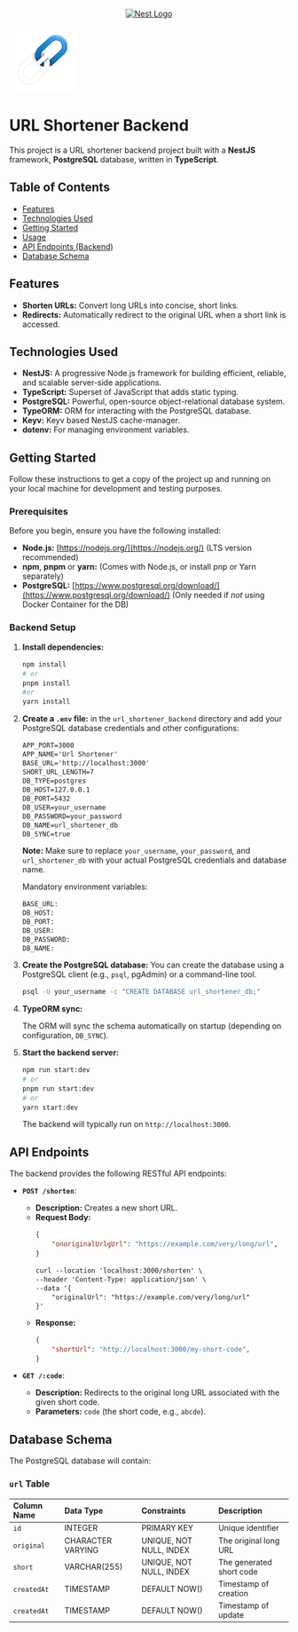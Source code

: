 <p align="center">
  <a href="http://nestjs.com/" target="blank"><img src="https://nestjs.com/img/logo-small.svg" width="120" alt="Nest Logo" /></a>
</p>

[circleci-image]: https://img.shields.io/circleci/build/github/nestjs/nest/master?token=abc123def456
[circleci-url]: https://circleci.com/gh/nestjs/nest
![Logo](https://github.com/artak-petrosyan/url_shortener_app/blob/main/url_shortener_frontend/public/logo_small.png?raw=true)
# URL Shortener Backend

This project is a URL shortener backend project built with a **NestJS** framework, **PostgreSQL** database, written in **TypeScript**.

## Table of Contents

  * [Features](#features)
  * [Technologies Used](#technologies-used)
  * [Getting Started](#getting-started)
  * [Usage](#usage)
  * [API Endpoints (Backend)](#api-endpoints-backend)
  * [Database Schema](#database-schema)

## Features

  * **Shorten URLs:** Convert long URLs into concise, short links.
  * **Redirects:** Automatically redirect to the original URL when a short link is accessed.

## Technologies Used

  * **NestJS:** A progressive Node.js framework for building efficient, reliable, and scalable server-side applications.
  * **TypeScript:** Superset of JavaScript that adds static typing.
  * **PostgreSQL:** Powerful, open-source object-relational database system.
  * **TypeORM:** ORM for interacting with the PostgreSQL database.
  * **Keyv:** Keyv based NestJS cache-manager.
  * **dotenv:** For managing environment variables.
 

## Getting Started

Follow these instructions to get a copy of the project up and running on your local machine for development and testing purposes.

### Prerequisites

Before you begin, ensure you have the following installed:

  * **Node.js:** [https://nodejs.org/](https://nodejs.org/) (LTS version recommended)
  * **npm**, **pnpm** or **yarn:** (Comes with Node.js, or install pnp or Yarn separately)
  * **PostgreSQL:** [https://www.postgresql.org/download/](https://www.postgresql.org/download/) (Only needed if *not* using Docker Container for the DB)

### Backend Setup

1.  **Install dependencies:**

    ```bash
    npm install
    # or
    pnpm install
    #or
    yarn install
    ```

3.  **Create a `.env` file:** in the `url_shortener_backend` directory and add your PostgreSQL database credentials and other configurations:

    ```env
    APP_PORT=3000
    APP_NAME='Url Shortener'
    BASE_URL='http://localhost:3000'
    SHORT_URL_LENGTH=7
    DB_TYPE=postgres
    DB_HOST=127.0.0.1
    DB_PORT=5432
    DB_USER=your_username
    DB_PASSWORD=your_password
    DB_NAME=url_shortener_db
    DB_SYNC=true
    ```

    **Note:** Make sure to replace `your_username`, `your_password`, and `url_shortener_db` with your actual PostgreSQL credentials and database name.

    Mandatory environment variables:

    ```env
    BASE_URL:
    DB_HOST:
    DB_PORT:
    DB_USER:
    DB_PASSWORD:
    DB_NAME:
    ```

4.  **Create the PostgreSQL database:**
    You can create the database using a PostgreSQL client (e.g., `psql`, pgAdmin) or a command-line tool.

    ```bash
    psql -U your_username -c "CREATE DATABASE url_shortener_db;"
    ```

5.  **TypeORM sync:**

    The ORM will sync the schema automatically on startup (depending on configuration, `DB_SYNC`).

6.  **Start the backend server:**

    ```bash
    npm run start:dev
    # or
    pnpm run start:dev
    # or
    yarn start:dev
    ```

    The backend will typically run on `http://localhost:3000`.

## API Endpoints

The backend provides the following RESTful API endpoints:

  * **`POST /shorten`**:

      * **Description:** Creates a new short URL.
      * **Request Body:**
        ```json
        {
            "onoriginalUrlgUrl": "https://example.com/very/long/url",
        }
        ```
        ```cURL
        curl --location 'localhost:3000/shorten' \
        --header 'Content-Type: application/json' \
        --data '{
            "originalUrl": "https://example.com/very/long/url"
        }'
        ```
      * **Response:**
        ```json
        {
            "shortUrl": "http://localhost:3000/my-short-code",
        }
        ```

  * **`GET /:code`**:

      * **Description:** Redirects to the original long URL associated with the given short code.
      * **Parameters:** `code` (the short code, e.g., `abcde`).

## Database Schema

The PostgreSQL database will contain:

### `url` Table

| Column Name | Data Type | Constraints | Description              |
| :---------- | :-------- | :---------- | :----------------------- |
| `id`        | INTEGER      | PRIMARY KEY | Unique identifier        |
| `original`  | CHARACTER VARYING      | UNIQUE, NOT NULL, INDEX   | The original long URL    |
| `short`| VARCHAR(255)      | UNIQUE, NOT NULL, INDEX   | The generated short code |
| `createdAt`| TIMESTAMP | DEFAULT NOW() | Timestamp of creation |
| `createdAt`| TIMESTAMP | DEFAULT NOW() | Timestamp of update |
